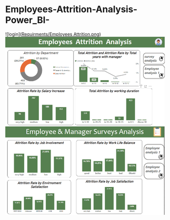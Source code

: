 # Employees-Attrition-Analysis-Power_BI-

![login]([Requirments/Employees Attrition.png](https://github.com/shoroukabdelraouf/Employees-Attrition-Analysis-Power_BI-/blob/aadb5591069d8cfc1acf80264ffdbc315ac5b3fc/Requirments/Employees%20Attrition.png))
![login](https://github.com/shoroukabdelraouf/Employees-Attrition-Analysis-Power_BI-/blob/8ccc6e9c3f1c91c836d11ce9fe373c1e3418a293/Requirments/Employees%20Attrition%202.png)
![login](https://github.com/shoroukabdelraouf/Employees-Attrition-Analysis-Power_BI-/blob/d2fb414e8f0961ffac1b3c0694b43d6ff51758be/Requirments/Employees%20Attrition%20survey.png)
